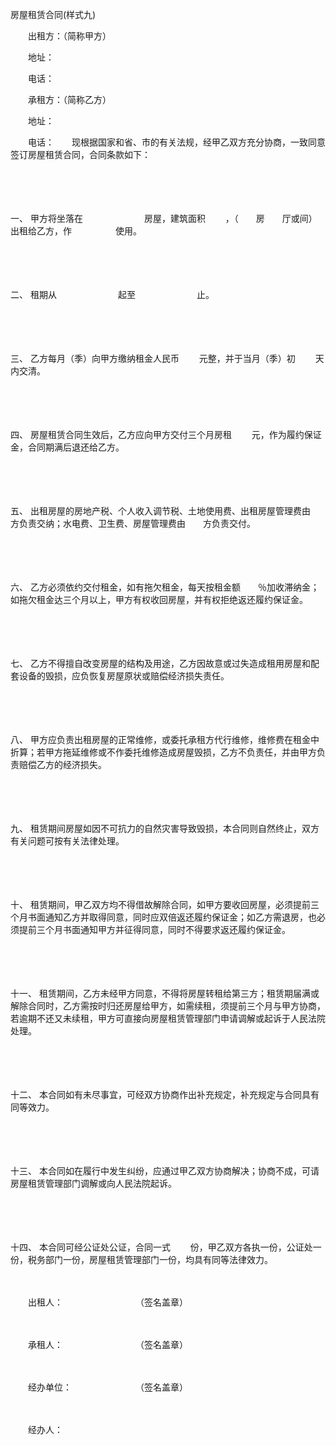 



房屋租赁合同(样式九)



 

　　出租方：（简称甲方）　　　　

　　地址：

　　电话：

　　承租方：（简称乙方）

　　地址：

　　电话：　　现根据国家和省、市的有关法规，经甲乙双方充分协商，一致同意签订房屋租赁合同，合同条款如下：　　

　　

　　

一、
甲方将坐落在　　　　　　　房屋，建筑面积　　 ，（　　房　　厅或间）出租给乙方，作　　　　　使用。

　　

　　

二、
租期从　　　　　　　起至　　　　　　　止。　　

　　

　　

三、
乙方每月（季）向甲方缴纳租金人民币　　 元整，并于当月（季）初　　 天内交清。　　

　　

　　

四、
房屋租赁合同生效后，乙方应向甲方交付三个月房租　　 元，作为履约保证金，合同期满后退还给乙方。　　

　　

　　

五、
出租房屋的房地产税、个人收入调节税、土地使用费、出租房屋管理费由　 方负责交纳；水电费、卫生费、房屋管理费由　　方负责交付。　　

　　

　　

六、
乙方必须依约交付租金，如有拖欠租金，每天按租金额　　％加收滞纳金；如拖欠租金达三个月以上，甲方有权收回房屋，并有权拒绝返还履约保证金。　　

　　

　　

七、
乙方不得擅自改变房屋的结构及用途，乙方因故意或过失造成租用房屋和配套设备的毁损，应负恢复房屋原状或赔偿经济损失责任。

　　

　　

八、
甲方应负责出租房屋的正常维修，或委托承租方代行维修，维修费在租金中折算；若甲方拖延维修或不作委托维修造成房屋毁损，乙方不负责任，并由甲方负责赔偿乙方的经济损失。　　

　　

　　

九、
租赁期间房屋如因不可抗力的自然灾害导致毁损，本合同则自然终止，双方有关问题可按有关法律处理。　　

　　

　　

十、
租赁期间，甲乙双方均不得借故解除合同，如甲方要收回房屋，必须提前三个月书面通知乙方并取得同意，同时应双倍返还履约保证金；如乙方需退房，也必须提前三个月书面通知甲方并征得同意，同时不得要求返还履约保证金。　　

　　

　　

十一、
租赁期间，乙方未经甲方同意，不得将房屋转租给第三方；租赁期届满或解除合同时，乙方需按时归还房屋给甲方，如需续租，须提前三个月与甲方协商，若逾期不还又未续租，甲方可直接向房屋租赁管理部门申请调解或起诉于人民法院处理。

　　

　　

十二、
本合同如有未尽事宜，可经双方协商作出补充规定，补充规定与合同具有同等效力。　　

　　

　　

十三、
本合同如在履行中发生纠纷，应通过甲乙双方协商解决；协商不成，可请房屋租赁管理部门调解或向人民法院起诉。　　

　　

　　

十四、
本合同可经公证处公证，合同一式　　 份，甲乙双方各执一份，公证处一份，税务部门一份，房屋租赁管理部门一份，均具有同等法律效力。　　

　　

　　出租人：　　　　　　　　 （签名盖章）

　　

　　承租人：　　　　　　　　 （签名盖章）

　　

　　经办单位：　　　　　　　 （签名盖章）

　　　　

　　经办人：